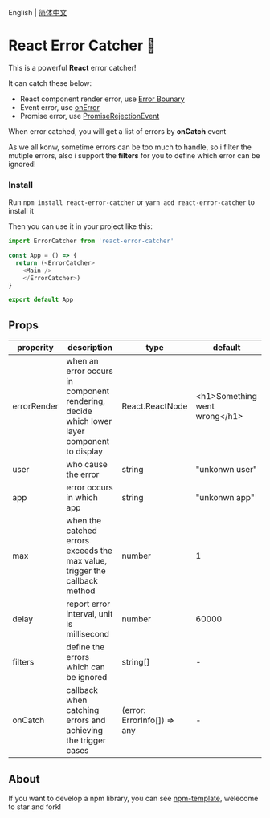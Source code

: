 English | [简体中文](./README.zh-CN.md)

# React Error Catcher 🍑

This is a powerful **React** error catcher!

It can catch these below:
- React component render error, use [Error Bounary](https://zh-hans.reactjs.org/docs/error-boundaries.html)
- Event error, use [onError](https://developer.mozilla.org/zh-CN/docs/Web/API/ErrorEvent)
- Promise error, use [PromiseRejectionEvent](https://developer.mozilla.org/zh-CN/docs/Web/API/PromiseRejectionEvent)

When error catched, you will get a list of errors by **onCatch** event

As we all konw, sometime errors can be too much to handle, so i filter the mutiple errors, also i support the **filters** for you to define which error can be ignored!



### Install 

Run `npm install react-error-catcher` or `yarn add react-error-catcher` to install it

Then you can use it in your project like this:

```javascript
import ErrorCatcher from 'react-error-catcher'

const App = () => {
  return (<ErrorCatcher>
    <Main />
    </ErrorCatcher>)
}

export default App
```





## Props

| properity   | description                                                  | type                        | default                         |
| ----------- | ------------------------------------------------------------ | --------------------------- | ------------------------------- |
| errorRender | when an error occurs in component rendering, decide which lower layer component to display | React.ReactNode             | \<h1>Something went wrong\</h1> |
| user        | who cause the error                                          | string                      | "unkonwn user"                  |
| app         | error occurs in which app                                    | string                      | "unkonwn app"                   |
| max         | when the catched errors exceeds the max value,  trigger the callback method | number                      | 1                               |
| delay       | report error interval, unit is millisecond                   | number                      | 60000                           |
| filters     | define the errors which can be ignored                       | string[]                    | -                               |
| onCatch     | callback when catching errors and achieving the trigger cases | (error: ErrorInfo[]) => any | -                               |



## About

If you want to develop a npm library, you can see [npm-template](https://github.com/Y-lonelY/npm-template), welecome to star and fork!


